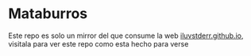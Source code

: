 # Mataburros
Este repo es solo un mirror del que consume la web [iluvstderr.github.io](https://iluvstderr.github.io), visitala para ver este repo como esta hecho para verse
